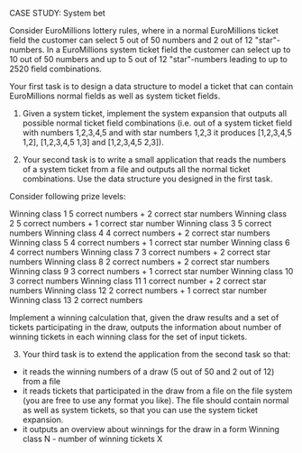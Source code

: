 CASE STUDY: 
System bet
 
Consider EuroMillions lottery rules, where in a normal EuroMillions ticket
field the customer can select 5 out of 50 numbers and 2 out of 12 "star"-numbers.
In a EuroMillions system ticket field the customer can select up to 10
out of 50 numbers and up to 5 out of 12 "star"-numbers leading to up to 2520 
field combinations.
 
Your first task is to design a data structure to model a ticket that can contain
EuroMillions normal fields as well as system ticket fields.

1. Given a system ticket, implement the system expansion
that outputs all possible normal ticket field combinations
(i.e. out of a system ticket field with numbers 1,2,3,4,5
and with star numbers 1,2,3 it produces [1,2,3,4,5 1,2], [1,2,3,4,5 1,3]
and [1,2,3,4,5 2,3]).

2. Your second task is to write a small application that reads the numbers
of a system ticket from a file and outputs all the normal ticket
combinations. Use the data structure you designed in the first task.
 
Consider following prize levels:
 
Winning class 1                 5 correct numbers + 2 correct star numbers
Winning class 2                 5 correct numbers + 1 correct star number
Winning class 3                 5 correct numbers
Winning class 4                 4 correct numbers + 2 correct star numbers
Winning class 5                 4 correct numbers + 1 correct star number
Winning class 6                 4 correct numbers
Winning class 7                 3 correct numbers + 2 correct star numbers
Winning class 8                 2 correct numbers + 2 correct star numbers
Winning class 9                 3 correct numbers + 1 correct star number
Winning class 10                3 correct numbers
Winning class 11                1 correct number  + 2 correct star numbers
Winning class 12                2 correct numbers + 1 correct star number
Winning class 13                2 correct numbers
 
Implement a winning calculation that, given the draw results
and a set of tickets participating in the draw, outputs the information about
number of winning tickets in each winning class for the set of input tickets.
 
3. Your third task is to extend the application from the second task so that:
* it reads the winning numbers of a draw (5 out of 50
and 2 out of 12) from a file
* it reads tickets that participated in the draw from a file
on the file system (you are free to use any format you like).
The file should contain normal as well as system tickets, so that
you can use the system ticket expansion.
* it outputs an overview about winnings for the draw in a form
Winning class N - number of winning tickets X
  







